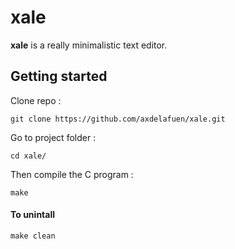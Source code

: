 # xale

**xale** is a really minimalistic text editor.

## Getting started

Clone repo :

```
git clone https://github.com/axdelafuen/xale.git
```

Go to project folder :

```
cd xale/
```

Then compile the C program :

```
make
```

#### To unintall

```
make clean
```
